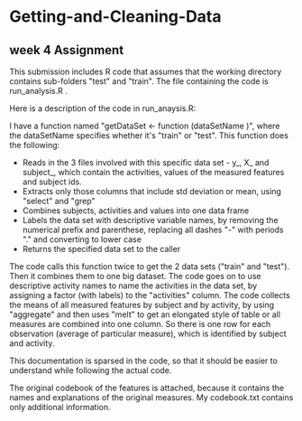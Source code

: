 # Getting-and-Cleaning-Data
## week 4 Assignment

This submission includes R code that assumes that the working directory contains sub-folders "test" and "train".
The file containing the code is run_analysis.R .

Here is a description of the code in run_anaysis.R:

   I have a function named "getDataSet <- function (dataSetName )", where the dataSetName specifies whether it's
   "train" or "test".
   This function does the following:
   - Reads in the 3 files involved with this specific data set -  y_, X_ and subject_, which contain the activities, values of the         measured features and subject ids.
   - Extracts only those columns that include std deviation or mean, using "select" and "grep"
   - Combines subjects, activities and values into one data frame
   - Labels the data set with descriptive variable names, by removing the numerical prefix and parenthese, replacing all dashes "-"        with periods "." and converting to lower case
   - Returns the specified data set to the caller

  The code calls this function twice to get the 2 data sets ("train" and "test").
  Then it combines them to one big dataset.
  The code goes on to use descriptive activity names to name the activities in the data set, by assigning a factor (with labels) to the "activities" column.
  The code collects the means of all measured features by subject and by activity, by using "aggregate"
  and then uses "melt" to get an elongated style of table or all measures are combined into one column. So there is one row for each observation (average of particular measure), which is identified by subject and activity.
  
  This documentation is sparsed in the code, so that it should be easier to understand while following the actual code.
  
  The original codebook of the features is attached, because it contains the names and explanations of the original measures.
  My codebook.txt contains only additional information.

